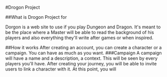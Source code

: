 #Drogon Project


##What is Drogon Project for

Dorgon is a web site to use if you play Dungeon and Dragon.
It's meant to be the place where a Master will be able to read the background of his players and also everything they'll write after games or when inspired.

##How it works 
After creating an account, you can create a character or a campaign. You can have as much as you want.
###Campaign
A campaign will have a name and a description, a context. This will be seen by every players you'll have. 
After creating your journey, you will be able to invite users to link a character with it. At this point, you will 

